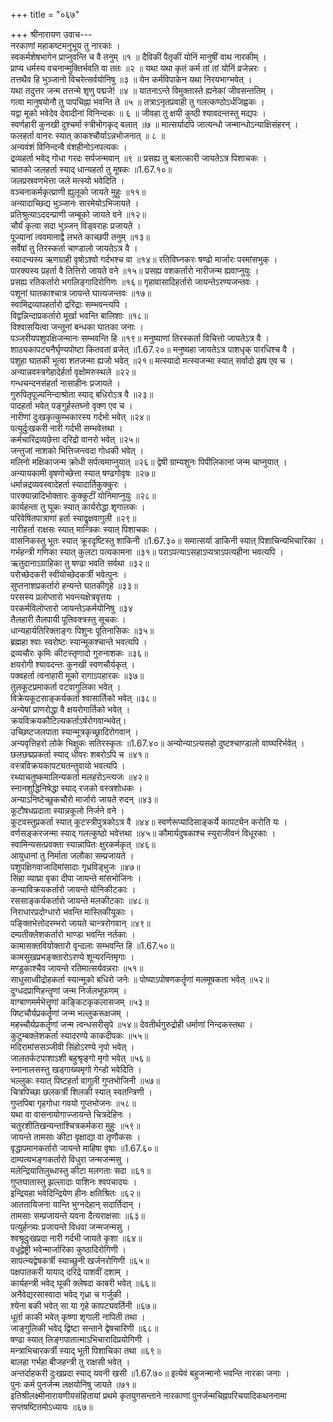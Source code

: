 +++
title = "०६७"

+++
श्रीनारायण उवाच---  
नरकाणां महाकष्टमनुभूय तु नारकाः ।  
स्वकर्मशेषभागेन प्राप्नुवन्ति च वै तनुम् ॥१ ॥
दैविकीं पैतृकीं योनिं मानुषीं वाथ नारकीम् ।  
प्राप्य धर्मस्य वचनान्मुक्तिर्भवति वा ततः ॥२ ॥
यथा यथा कृतं कर्म तां तां योनिं व्रजेन्नरः ।  
तत्तथैव हि भुञ्जानो विचरेत्सर्वयोनिषु ॥३ ॥
येन कर्मविपाकेन यथा निरयभाग्भवेत् ।  
यथा तदुत्तर जन्म तत्तन्मे शृणु पद्मजे! ॥४ ॥
यातनाऽन्ते विमुक्तास्ते ह्यनेकां जीवसन्ततिम् ।  
गत्वा मानुषयोनौ तु पापचिह्ना भवन्ति ते ॥५ ॥
तत्राऽनृतप्रवाही तु गलत्कण्ठोऽर्धजिह्वकः ।  
यद्वा मूको भवेदेव देवादीनां विनिन्दकः ॥ ६ ॥
जीवहा तु क्षयी कुष्ठी श्यावदन्तस्तु मद्यपः ।  
स्वर्णहारी कुनखी दुश्चर्मा स्त्रीभोगकृद् बलात् ॥७ ॥
मात्सर्यादपि जात्यन्धो जन्मान्धोऽन्याक्षिसंहरन् ।  
फलहर्ता वानरः स्यात् काकश्चौर्याऽन्नभोजनात् ॥ ८ ॥  
अन्यवंशं विनिन्दन्वै वंशहीनोऽनपत्यकः ।  
द्रव्यहर्ता भवेद् गोधा गरदः सर्पजन्मवान् ॥९ ॥
प्रसह्य तु बलात्कारी जायतेऽत्र पिशाचकः ।  
चातको जलहर्ता स्याद् धान्यहर्ता तु मूषकः ॥1.67.१०॥  
जलप्रस्रवणभेत्ता जले मत्स्यो भवेदिति ।  
वञ्चनाकर्मकृत्प्राणी ह्युलूको जायते मुहुः ॥११॥  
अन्यादाच्छिद्य भुञ्जानः सारमेयोऽभिजायते ।  
प्रतिश्रुत्याऽददन्प्राणी जम्बूको जायते वने ॥१२॥  
चौर्यं कृत्वा सदा भुञ्जन् विड्वराहः प्रजायते ।  
पूज्यानां त्ववमानाद्वै लभते काच्छपी तनुम् ॥१३॥  
सर्वेषां तु तिरस्कर्ता चाण्डालो जायतेऽत्र वै ।  
स्यादन्यस्य ऋणग्राही वृषोऽश्वो गर्दभश्च वा ॥१४॥
रतिविघ्नकरः षण्ढो मार्जारः परमांसभुक् ।  
पारक्यस्य प्रहर्ता वै तित्तिरो जायते वने ॥१५॥
प्रसह्य वशकर्तारो नारीजन्म ह्यवाप्नुयुः ।  
प्रसह्य रतिकर्तारो भगलिङ्गादिरोगिणः ॥१६॥
गृहावासादिहर्तारो जायन्तेऽरण्यजन्तवः ।  
पशूनां घातकाश्चात्र जायन्ते घात्यजन्तवः ॥१७॥  
स्वामिद्रव्यापहर्तारो द्ररिद्राः सम्भवन्त्यपि ।  
विद्वन्निन्दाप्रकर्तारो मूर्खा भवन्ति बालिशाः ॥१८॥  
विश्वासयित्वा जन्तूनां बन्धका घातका जनाः ।  
पञ्जरीयपशुपक्षिजन्मानः सम्भवन्ति हि ॥१९॥
मनुष्याणां तिरस्कर्ता विचित्तो जायतेऽत्र वै ।  
शाठ्यकापट्यनैर्घृण्यपोष्टा कितवतां व्रजेत् ॥1.67.२०॥
मनुष्यहा जायतेऽत्र पाशधृक् पारधिश्च वै ।  
पशुहा घातकी भूत्वा शतजन्मा ह्यजो भवेत् ॥२१॥
मत्स्यादो मत्स्यजन्मा स्यात् सर्वादो झष एव च ।  
अन्यान्नवस्त्रगेहादेर्हर्ता वृक्षोमरुस्थले ॥२२॥  
गन्धचन्दनसंहर्ता नासाहीनः प्रजायते ।  
गुरुपितृपूज्यनिन्दाश्रोता स्याद् बधिरोऽत्र वै ॥२३॥  
पादहर्ता भवेत् पङ्गुर्हस्तघ्नो वृक्ण एव च ।  
नारीणां दुःखकृत्कुम्भकारस्य गर्दभो भवेत् ॥२४॥  
पत्युर्दुःखकरी नारी गर्दभी सम्भवेत्तथा ।  
कर्मचारिद्रव्यछेत्ता दरिद्रो वानरो भवेत् ॥२५॥  
जन्तुजां नाशको भित्तिजन्त्वदा गोधकी भवेत् ।  
मलिनो मक्षिकाजन्म क्रोधी सर्पत्वमाप्नुयात् ॥२६॥
द्वेषी ग्राम्यशुनः पिपीलिकानां जन्म चाप्नुयात् ।  
अन्यायकामी वृषणोच्छेत्ता स्यात् षण्ढगोवृषः ॥२७॥  
धर्मान्नद्रव्यवस्वादेहर्ता स्यादार्तिकुक्कुरः ।  
पारक्यान्नादिभोक्तारः कुक्कुटीं योनिमाप्नुयुः ॥२८॥  
कार्यहन्ता तु घूकः स्यात् कार्यरोद्धा शृगालकः ।  
परिवेषितपात्राणां हर्ता स्याद्वृक्षवागुली ॥२९॥  
नारीहर्ता राक्षसः स्यात् मान्त्रिकः स्यात् पिशाचकः ।  
वासनिकस्तु भूतः स्यात् क्रूरदृष्टिस्तु शाकिनी ॥1.67.३०॥
समात्सर्या डाकिनी स्यात् पिशाचिन्यभिचारिका ।  
गर्भहन्त्री गणिका स्यात् कुलटा पत्यकामना ॥३१॥
पराऽपत्याऽसहाऽप्यत्राऽपत्यहीना भवत्यपि ।  
ऋतुदानाऽग्राहिका तु षण्ढा भवति सर्वथा ॥३२॥  
परोच्छेदकरी स्वीयोच्छेदकर्त्री भवेत्पुनः ।  
सुप्तनाशप्रकर्तारो हन्यन्ते घातकीगृहे ॥३३॥  
परसस्य प्रलोप्तारो भवन्त्यक्षेत्रवृत्तयः ।  
परकर्मविलोप्तारो जायन्तेऽकर्मयोनिषु ॥३४  
तैलहारी तैलपायी पूतिवक्त्रस्तु सूचकः ।  
धान्यहार्यतिरिक्ताङ्गः पिशुनः पूतिनासिकः ॥३५॥  
ब्रह्महा श्वाः स्वरोष्टः स्यान्मूकश्चान्ते भवत्यपि ।  
द्रव्यचौरः कृमिः कीटस्तृणादो गुरुनाशकः ॥३६॥  
क्षयरोगी श्यावदन्तः कुनखी स्वणचौर्यकृत् ।  
पक्वहर्ता त्वनाहारी मूको रागाऽपहारकः ॥३७॥  
तुलकूटप्रमाकर्ता वटवागुलिका भवेत् ।  
विक्रेयकूटसाङ्कर्यकर्ता श्वासार्तिको भवेत् ॥३८॥  
अन्येषां प्राणरोद्धा वै क्षयरोगार्तिको भवेत् ।  
क्रयविक्रयकौटिल्यकर्ताऽर्षरोगवान्भवेत्।  
उच्छिष्टजलपाता स्यान्मूत्रकृच्छ्रादिरोगवान् ।  
अन्यवृत्तिहरो लोके भिक्षुकः सतिरस्कृतः ॥1.67.४०॥
अन्योन्याऽत्यसहो दुष्टश्चाण्डालो वाघ्घरिर्भवेत् ।  
छलछद्मप्रकर्ता स्याद् धीवरः शबरोऽपि च ॥४१॥  
वस्त्रविक्रयकापट्यतन्तुवायो भवत्यपि ।  
रथ्याचतुष्कमालिन्यकर्ता मलहरोऽन्त्यजः ॥४२॥  
स्नानशुद्धिनिषेद्धा स्याद् रजको वस्त्रशोधकः ।  
अन्याऽनिष्टेच्छुकचौरो मार्जारो जायते रुदन् ॥४३॥  
कूटौषधप्रदाता स्यान्नकूलो निर्जने वने ।  
कूटवस्तुप्रकर्ता स्यात् कूटस्त्रीपुत्रकोऽत्र वै ॥४४॥
स्वर्णरूप्यादिसाङ्कर्ये कापट्येन करोति यः ।  
वर्णसङ्करजन्मा स्याद् गलत्कुष्ठो भवेत्तथा ॥४५॥
कौमार्यदुषकाश्च स्युराजीवनं विधूरकाः ।  
स्वामिन्यसत्प्रवक्ता स्यान्नापितः क्षुरकर्मकृत् ॥४६॥  
आयुधानां तु निर्माता जलौका सम्प्रजायते ।  
पशुपक्षिगवाजादिमांसादाः गृध्रविड्भुजः ॥४७॥  
सिंहा व्याघ्रा वृका दीपा जायन्ते मांसभोजिनः ।  
कन्याविक्रयकर्तारो जायन्ते योनिकीटकाः ।  
रससाङ्कर्यकर्तारो जायन्ते मलकीटकाः ॥४८॥  
निराधारप्रदोग्धारो भवन्ति मास्तिकीयूकाः ।  
पङ्क्तिभेत्तोदरम्भरो जायते चान्त्ररोगवान् ॥४९॥  
दम्पतीक्लेशकर्तारो भाण्डा भवन्ति नर्तकाः ।  
कामासक्तवियोक्तारो वृन्दलाः सम्भवन्ति हि ॥1.67.५०॥  
कामसुखप्रभङ्क्तारोऽरण्ये शून्यरन्तिमृगाः ।  
मण्डुकाश्चैव जायन्ते रतिमात्सर्यवन्नराः ॥५१॥  
साधुसाध्वीद्रोहकर्ता स्यान्मूको बधिरो जनेः ॥
पोष्याऽपोषणकर्तॄणां मलमूषकता भवेत् ॥५२॥  
दुग्धदप्राणिहन्तॄणां जन्म निर्जलभूफणम् ।  
वाग्बाणमर्मभेत्तॄणां कङ्किटकृकलासजम् ॥५३॥  
पिष्टचौर्यप्रकर्तॄणां जन्म भल्लुकरूक्षजम् ।  
महच्चौर्यप्रकर्तॄणां जन्म त्वन्धसरीसृपे ॥५४॥
देवतीर्थगुरुद्रोही धर्माणां निन्दकस्तथा ।  
कुटुम्बक्लेशकर्ता स्यादरण्ये काकदीपकः ॥५५॥  
मदिरामांससञ्जीवी सिंहोऽरण्ये नृपो भवेत् ।  
जालतर्कटपाशाऽशी बहुश्रृङ्गो मृगो भवेत् ॥५६॥  
स्नानालसस्तु खड्गाख्यमृगो गेन्डो भवेदिति ।  
भल्लुकः स्यात् पिष्टहर्ता वागुली गुप्तभोजिनी ॥५७॥  
चित्रपिच्छा छलकर्त्री शिलकी स्यात् स्वतन्त्रिणी ।  
गुप्तपिबा गृहगोधा गवयो गुप्तभोजनः ॥५८॥  
यथा वा वासनायोगाज्जायन्ते चित्रदेहिनः ।  
चतुरशीतिखन्यन्ताश्चित्रकर्मकरा मुहुः ॥५९॥  
जायन्ते तामसाः कीटा वृक्षाद्या वा तृणौकसः ।  
वृद्धापमानकर्तारो जायन्ते माहिषा वृषाः ॥1.67.६०॥  
दाम्पत्यभङ्गकर्तारो विधुरा जन्मजन्मसु ।  
मलेन्द्रियातिलुब्धास्तु कीटा मलगताः सदा ॥६१॥  
गुप्तघातास्तु झल्लादाः पाशिनः श्वपचादयः ।  
इन्द्रियहा भवेदिन्द्रियेण हीनः क्षतिश्रितः ॥६२॥  
आततायिजना यान्ति भुग्नदेहान् सदार्तिदान् ।  
तामसाः सम्प्रजायन्ते यवना दैत्यराक्षसाः ॥६३॥  
पत्युर्हन्त्र्यः प्रजायन्ते विधवा जन्मजन्मसु ।  
श्वश्रूदुःखप्रदा नारी गर्दभी जायते कृशा ॥६४॥  
वधूद्वेष्ट्री भवेन्मार्जारिका कुष्ठादिरोगिणी ।  
सापत्न्यद्वेषकर्त्री स्याच्छुनी खर्जनरोगिणी ॥६५॥  
पक्षपातकरी यायाद् दरिद्रे पाशवीं दशाम् ।  
कार्यहन्त्री भवेद् घूकी क्लेषदा काबरी भवेत् ॥६६॥  
अनैवेद्यरसास्वादा भवेद् गृध्रा च गर्जुकी ।  
श्येना बकी भवेत् सा या गृहे कापट्यवर्तिनी ॥६७॥  
धूर्ता काकी भवेत् कृष्णा शृगाली नापिती तथा ।  
जाङ्गुलिकी भवेद् द्विष्टा सन्ताने द्वेषचारिणी ॥६८॥  
षण्ढा स्यात् लिङ्गपातात्माऽभिचारादिप्रयोगिणी ।  
मन्त्राभिचारकर्त्री स्याद् भूती पिशाचिका तथा ॥६९॥  
बालहा गर्भहा बीजहन्त्री तु राक्षसी भवेत् ।  
अन्तर्दाहकरी दुःखप्रदा स्याद् यवनी खसी ॥1.67.७०॥
इत्येवं बहुजन्मानो भवन्ति नारका जनाः ।  
पुनः कर्म पुनर्जन्म लक्षयोनिषु जायते ॥७१॥  
इतिश्रीलक्ष्मीनारायणीयसंहितायां प्रथमे कृतयुगसन्ताने नारकाणां पुनर्जन्मचिह्नपरिचयादिकथननामा सप्तषष्टितमोऽध्यायः ॥६७॥  
    

